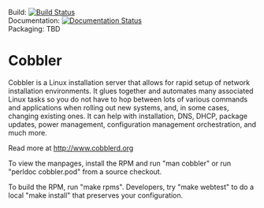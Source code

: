 Build: [![Build Status](https://travis-ci.org/cobbler/cobbler.svg)](https://travis-ci.org/cobbler/cobbler)  
Documentation: [![Documentation Status](https://readthedocs.org/projects/cobbler/badge/?version=latest)](https://readthedocs.org/projects/cobbler/?badge=latest)  
Packaging: TBD  

Cobbler
=======

Cobbler is a Linux installation server that allows for rapid setup of network installation environments. It glues together and automates many associated Linux tasks so you do not have to hop between lots of various commands and applications when rolling out new systems, and, in some cases, changing existing ones. It can help with installation, DNS, DHCP, package updates, power management, configuration management orchestration, and much more.

Read more at http://www.cobblerd.org

To view the manpages, install the RPM and run "man cobbler" or run "perldoc cobbler.pod" from a source checkout.

To build the RPM, run "make rpms".   Developers, try "make webtest" to do a local "make install" that preserves your configuration.
